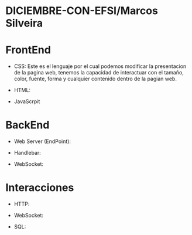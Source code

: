 # DICIEMBRE-CON-EFSI/Marcos Silveira

# FrontEnd
  
  * CSS: Este es el lenguaje por el cual podemos modificar la presentacion de la pagina web, tenemos la capacidad de interactuar con el tamaño, color, fuente, forma y cualquier contenido dentro de la pagian web. 
    
  * HTML:

  * JavaScrpit


# BackEnd

  * Web Server (EndPoint):

  * Handlebar:

  * WebSocket:


# Interacciones

  * HTTP:

  * WebSocket:

  * SQL:
